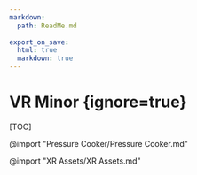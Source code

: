 ```yaml
---
markdown:
  path: ReadMe.md
  
export_on_save:
  html: true
  markdown: true
---
```


# VR Minor {ignore=true}

[TOC]

@import "Pressure Cooker/Pressure Cooker.md"

@import "XR Assets/XR Assets.md"

